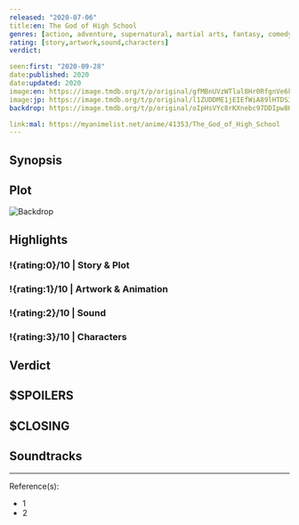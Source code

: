 ```yaml
---
released: "2020-07-06"
title:en: The God of High School
genres: [action, adventure, supernatural, martial arts, fantasy, comedy]
rating: [story,artwork,sound,characters]
verdict:

seen:first: "2020-09-28"
date:published: 2020
date:updated: 2020
image:en: https://image.tmdb.org/t/p/original/gfMBnUVzWTlal8Hr0RfgnVe6kHW.jpg
image:jp: https://image.tmdb.org/t/p/original/l1ZUDDME1jEIEfWiA89lHTDS3OX.jpg
backdrop: https://image.tmdb.org/t/p/original/oIpHsVYc8rKXnebc97DDIpw8KFn.jpg

link:mal: https://myanimelist.net/anime/41353/The_God_of_High_School
---
```



## Synopsis

## Plot

![Backdrop]()

## Highlights

### !{rating:0}/10 | Story & Plot

### !{rating:1}/10 | Artwork & Animation

### !{rating:2}/10 | Sound

### !{rating:3}/10 | Characters

## Verdict

## $SPOILERS

## $CLOSING

## Soundtracks

***
Reference(s):

- 1
- 2
